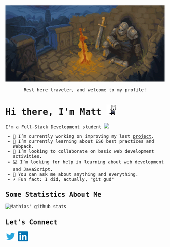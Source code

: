 <div align="center">
<img src="https://github.com/mwismann/mwismann/blob/main/assets/dark-souls-bonfire.gif" width="600">
<samp><p>Rest here traveler, and welcome to my profile!</p></samp>
</div>
<samp>
<h1>  Hi there, I'm Matt <img src="https://github.com/mwismann/mwismann/blob/main/assets/hollor_knight3.gif" width="32px"></h1>

<p> I'm a Full-Stack Development student <img src="https://media.giphy.com/media/WUlplcMpOCEmTGBtBW/giphy.gif" width="28px"> </p>

- 🔭 I’m currently working on improving my last <a href="https://github.com/mwismann/to-do-list" target="_blank">project</a>.  
- 🌱 I’m currently learning about ES6 best practices and Webpack. 
- 🤝 I’m looking to collaborate on basic web development activities.
- 💻 I’m looking for help in learning about web development and JavaScript. 
- 💬 You can ask me about anything and everything.
- ⚡ Fun fact: I did, actually, "git gud"

## Some Statistics About Me
![Mathias' github stats](https://github-readme-stats.vercel.app/api?username=mwismann&&show_icons=true&title_color=ffffff&icon_color=bb2acf&text_color=daf7dc&bg_color=151515)<br>
  
## Let's Connect
  <a href="https://twitter.com/mathias_wismann" target="_blank"><img src="https://github.com/mwismann/mwismann/blob/main/assets/logo-twitter-png-5860.png" width="32px"></a>
  <a href="https://www.linkedin.com/in/mathias-wismann" target="_blank"><img src="https://github.com/mwismann/mwismann/blob/main/assets/LinkedIn_logo_initials.png" width="32px"></a>

</samp>
